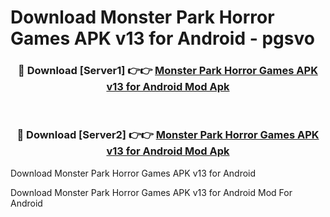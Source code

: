 # Download Monster Park Horror Games APK v13 for Android - pgsvo


<div align="center">
<h3>🔴 Download [Server1] 👉👉 <a href="https://apk-comot.site?title=Monster_Park_Horror_Games_APK_v13_for_Android">Monster Park Horror Games APK v13 for Android Mod Apk</a></h3><br>
<h3>🔴 Download [Server2] 👉👉 <a href="https://apk-comot.site?title=Monster_Park_Horror_Games_APK_v13_for_Android">Monster Park Horror Games APK v13 for Android Mod Apk</a></h3>
</div>



Download Monster Park Horror Games APK v13 for Android 

Download Monster Park Horror Games APK v13 for Android Mod For Android